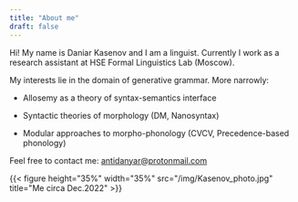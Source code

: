 ```yaml
---
title: "About me"
draft: false
---
```


Hi! My name is Daniar Kasenov and I am a linguist. Currently I work as a research assistant at HSE  Formal Linguistics Lab (Moscow).

My interests lie in the domain of generative grammar. More narrowly:

+ Allosemy as a theory of syntax-semantics interface

+ Syntactic theories of morphology (DM, Nanosyntax)

+ Modular approaches to morpho-phonology (CVCV, Precedence-based phonology)

Feel free to contact me: antidanyar@protonmail.com

{{< figure height="35%" width="35%" src="/img/Kasenov_photo.jpg" title="Me circa Dec.2022" >}}